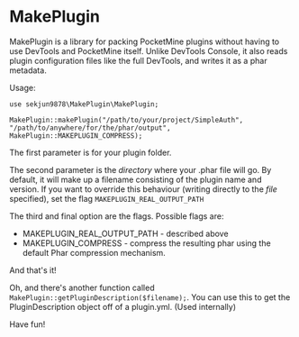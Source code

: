 MakePlugin
==========

MakePlugin is a library for packing PocketMine plugins without having to use DevTools and PocketMine itself.
Unlike DevTools Console, it also reads plugin configuration files like the full DevTools, and writes it as a phar metadata.

Usage:
```
use sekjun9878\MakePlugin\MakePlugin;

MakePlugin::makePlugin("/path/to/your/project/SimpleAuth", "/path/to/anywhere/for/the/phar/output", MakePlugin::MAKEPLUGIN_COMPRESS);
```

The first parameter is for your plugin folder.

The second parameter is the *directory* where your .phar file will go.
By default, it will make up a filename consisting of the plugin name and version.
If you want to override this behaviour (writing directly to the *file* specified), set the flag `MAKEPLUGIN_REAL_OUTPUT_PATH`

The third and final option are the flags.
Possible flags are:
- MAKEPLUGIN_REAL_OUTPUT_PATH - described above
- MAKEPLUGIN_COMPRESS - compress the resulting phar using the default Phar compression mechanism.

And that's it!

Oh, and there's another function called `MakePlugin::getPluginDescription($filename);`.
You can use this to get the PluginDescription object off of a plugin.yml. (Used internally)

Have fun!
